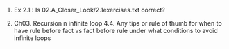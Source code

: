 1. Ex 2.1 : Is 02.A_Closer_Look/2.1exercises.txt correct?

2. Ch03. Recursion n infinite loop 4.4. Any tips or rule of thumb for when to have rule before fact vs fact before rule under what conditions to avoid infinite loops